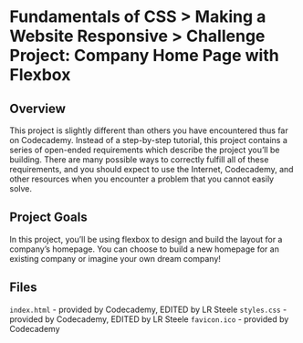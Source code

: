 # Fundamentals of CSS > Making a Website Responsive > Challenge Project: Company Home Page with Flexbox
## Overview
​This project is slightly different than others you have encountered thus far 
on Codecademy. Instead of a step-by-step tutorial, this project contains a 
series of open-ended requirements which describe the project you’ll be 
building. There are many possible ways to correctly fulfill all of these 
requirements, and you should expect to use the Internet, Codecademy, and 
other resources when you encounter a problem that you cannot easily solve.​

## Project Goals
In this project, you’ll be using flexbox to design and build the layout for a 
company’s homepage. You can choose to build a new homepage for an existing 
company or imagine your own dream company!​

## Files
`index.html` - provided by Codecademy, EDITED by LR Steele
`styles.css` - provided by Codecademy, EDITED by LR Steele
`favicon.ico` - provided by Codecademy